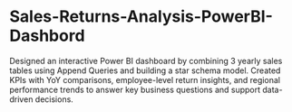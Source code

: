 # Sales-Returns-Analysis-PowerBI-Dashbord
Designed an interactive Power BI dashboard by combining 3 yearly sales tables using Append Queries and building a star schema model. Created KPIs with YoY comparisons, employee-level return insights, and regional performance trends to answer key business questions and support data-driven decisions.
